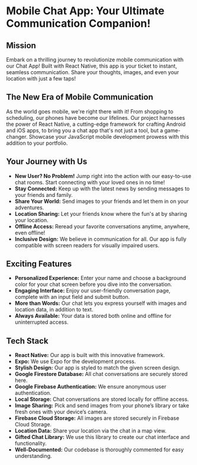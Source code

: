 # Mobile Chat App: Your Ultimate Communication Companion!

## Mission

Embark on a thrilling journey to revolutionize mobile communication with our Chat App! Built with React Native, this app is your ticket to instant, seamless communication. Share your thoughts, images, and even your location with just a few taps!

## The New Era of Mobile Communication

As the world goes mobile, we're right there with it! From shopping to scheduling, our phones have become our lifelines. Our project harnesses the power of React Native, a cutting-edge framework for crafting Android and iOS apps, to bring you a chat app that's not just a tool, but a game-changer. Showcase your JavaScript mobile development prowess with this addition to your portfolio.

## Your Journey with Us

- **New User? No Problem!** Jump right into the action with our easy-to-use chat rooms. Start connecting with your loved ones in no time!
- **Stay Connected:** Keep up with the latest news by sending messages to your friends and family.
- **Share Your World:** Send images to your friends and let them in on your adventures.
- **Location Sharing:** Let your friends know where the fun's at by sharing your location.
- **Offline Access:** Reread your favorite conversations anytime, anywhere, even offline!
- **Inclusive Design:** We believe in communication for all. Our app is fully compatible with screen readers for visually impaired users.

## Exciting Features

- **Personalized Experience:** Enter your name and choose a background color for your chat screen before you dive into the conversation.
- **Engaging Interface:** Enjoy our user-friendly conversation page, complete with an input field and submit button.
- **More than Words:** Our chat lets you express yourself with images and location data, in addition to text.
- **Always Available:** Your data is stored both online and offline for uninterrupted access.

## Tech Stack

- **React Native:** Our app is built with this innovative framework.
- **Expo:** We use Expo for the development process.
- **Stylish Design:** Our app is styled to match the given screen design.
- **Google Firestore Database:** All chat conversations are securely stored here.
- **Google Firebase Authentication:** We ensure anonymous user authentication.
- **Local Storage:** Chat conversations are stored locally for offline access.
- **Image Sharing:** Pick and send images from your phone’s library or take fresh ones with your device’s camera.
- **Firebase Cloud Storage:** All images are stored securely in Firebase Cloud Storage.
- **Location Data:** Share your location via the chat in a map view.
- **Gifted Chat Library:** We use this library to create our chat interface and functionality.
- **Well-Documented:** Our codebase is thoroughly commented for easy understanding.